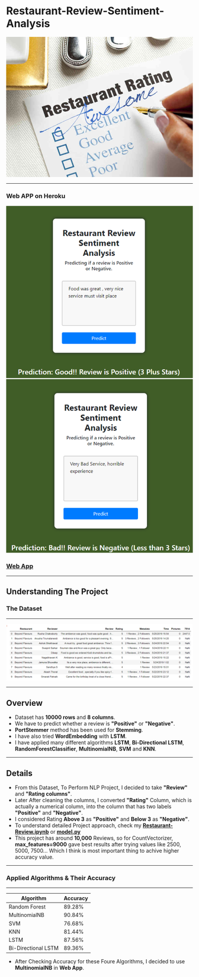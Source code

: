 # Restaurant-Review-Sentiment-Analysis

![](https://github.com/parthshah28/Restaurant_review_analysis/blob/main/images/download.jpg)

---

### Web APP on Heroku

![](https://github.com/parthshah28/Restaurant_review_analysis/blob/main/images/1.png)
![](https://github.com/parthshah28/Restaurant_review_analysis/blob/main/images/2.png)

### **[Web App](https://restaurantreview-analysis.herokuapp.com/)**

---
## **Understanding The Project**

### **The Dataset**
***
![Dataset](https://github.com/parthshah28/Restaurant_review_analysis/blob/main/images/Screenshot%20(96).png)

---
## **Overview**
* Dataset has **10000 rows** and **8 columns**.
* We have to predict whether a review is **"Positive"** or **"Negative"**.
* **PortStemmer** method has been used for **Stemming**.
* I have also tried **WordEmbedding** with **LSTM**.
* I have applied many different algorithms **LSTM**, **Bi-Directional LSTM**, **RandomForestClassifier**, **MultinomialNB**, **SVM** and **KNN**.

---
## **Details**
* From this Dataset, To Perform NLP Project, I decided to take **"Review"** and **"Rating columns"**.
* Later After cleaning the columns, I converted **"Rating"** Column, which is actually a numerical column, into the column that has two labels **"Positive"** and **"Negative"**.
* I considered Rating **Above 3** as **"Positive"** and **Below 3** as **"Negative"**.
* To understand detailed Project approach, check my [**Restaurant-Review.ipynb**](https://github.com/parthshah28/Restaurant_review_analysis/blob/main/Restaurant-Review.ipynb) or [**model.py**](https://github.com/parthshah28/Restaurant_review_analysis/blob/main/model.py)
* This project has around **10,000** Reviews, so for CountVectorizer, **max_features=9000** gave best results after trying values like 2500, 5000, 7500... Which I think is most important thing to achive higher accuracy value. 
***
### **Applied Algorithms & Their Accuracy**
***
| Algorithm | Accuracy |
| ---    | ---    |
| Random Forest | 89.28% |
| MultinomialNB | 90.84% |
| SVM | 76.68% |
| KNN | 81.44% |
| LSTM | 87.56% |
| Bi-Directional LSTM | 89.36% |
* After Checking Accuracy for these Foure Algorithms, I decided to use **MultinomialNB** in **Web App**.
